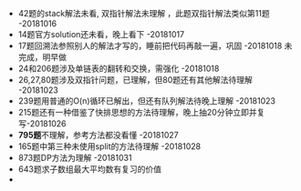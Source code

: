 * 42题的stack解法未看, 双指针解法未理解 ，此题双指针解法类似第11题  -20181016
* 14题官方solution还未看，晚上看下 -20181017
* 17题回溯法参照别人的解法才写的，睡前把代码再敲一遍，巩固 -20181018 未完成，明早做
* 24和206题涉及单链表的翻转和交换，需强化 -20181018
* 26,27,80题涉及双指针问题，已理解，但80题还有其他解法待理解 -20181023
* 239题用普通的O(n)循环已解出，但还有队列解法待晚上理解 -20181023
* 215题还有一种借鉴了快排思想的方法待理解，晚上抽20分钟立即并复写-20181026
* **795题**不理解，参考方法都没看懂 -20181027
* 165题中第三种未使用split的方法待理解 -20181028
* 873题DP方法为理解 -20181031
* 643题求子数组最大平均数有复习的价值
* 
